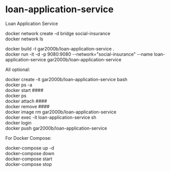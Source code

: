 # loan-application-service
Loan Application Service

docker network create -d bridge social-insurance  
docker network ls  

docker build -t gar2000b/loan-application-service .  
docker run -it -d -p 9080:9080 --network="social-insurance" --name loan-application-service gar2000b/loan-application-service  

All optional:

docker create -it gar2000b/loan-application-service bash  
docker ps -a  
docker start ####  
docker ps  
docker attach ####  
docker remove ####  
docker image rm gar2000b/loan-application-service  
docker exec -it loan-application-service sh  
docker login  
docker push gar2000b/loan-application-service  

For Docker Compose:

docker-compose up -d  
docker-compose down  
docker-compose start  
docker-compose stop  